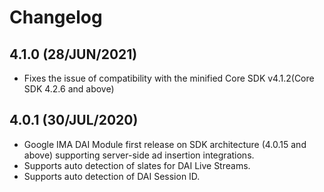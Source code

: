 
# Changelog

## 4.1.0 (28/JUN/2021)
* Fixes the issue of compatibility with the minified Core SDK v4.1.2(Core SDK 4.2.6 and above)

##  4.0.1 (30/JUL/2020)
* Google IMA DAI Module first release on SDK architecture (4.0.15 and above) supporting server-side ad insertion integrations.
* Supports auto detection of slates for DAI Live Streams.
* Supports auto detection of DAI Session ID.
